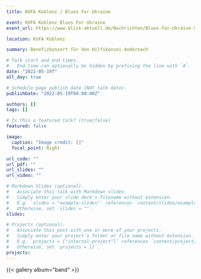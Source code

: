 ```yaml
---
title: KUFA Koblenz / Blues For Ukraine

event: KUFA Koblenz Blues For Ukraine
event_url: https://www.blick-aktuell.de/Nachrichten/Blues-for-Ukraine-506556.html

location: KUFA Koblenz

summary: Benefizkonzert für den Hilfskonvoi Andernach

# Talk start and end times.
#   End time can optionally be hidden by prefixing the line with `#`.
date: "2022-05-19T"
all_day: true

# Schedule page publish date (NOT talk date).
publishDate: "2022-05-19T00:00:00Z"

authors: []
tags: []

# Is this a featured talk? (true/false)
featured: false

image:
  caption: "Image credit: []"
  focal_point: Right

url_code: ""
url_pdf: ""
url_slides: ""
url_video: ""

# Markdown Slides (optional).
#   Associate this talk with Markdown slides.
#   Simply enter your slide deck's filename without extension.
#   E.g. `slides = "example-slides"` references `content/slides/example-slides.md`.
#   Otherwise, set `slides = ""`.
slides:

# Projects (optional).
#   Associate this post with one or more of your projects.
#   Simply enter your project's folder or file name without extension.
#   E.g. `projects = ["internal-project"]` references `content/project/deep-learning/index.md`.
#   Otherwise, set `projects = []`.
projects:
---
```


{{< gallery album="band" >}}
